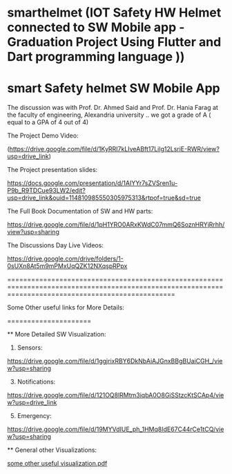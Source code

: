 # smarthelmet (IOT Safety HW Helmet connected to SW Mobile app - Graduation Project Using Flutter and Dart programming language ))


# smart Safety helmet SW Mobile App


The discussion was with Prof. Dr. Ahmed Said and Prof. Dr.  Hania Farag at the faculty of engineering, Alexandria university .. we got a grade of A ( equal to a GPA of 4 out of 4)


The Project Demo Video:

(https://drive.google.com/file/d/1KyRRI7kLIveABft17Lilg12LsriE-RWR/view?usp=drive_link)



The Project presentation slides:

https://docs.google.com/presentation/d/1AIYYr7sZVSren1u-P9b_R9TDCue93LW2/edit?usp=drive_link&ouid=114810985550305975313&rtpof=true&sd=true


The Full Book Documentation of SW and HW parts:

https://drive.google.com/file/d/1pH1YRO0ARxKWdC07mmQ6SoznHRYjRrhh/view?usp=sharing



The Discussions Day Live Videos:

https://drive.google.com/drive/folders/1-0sUXn8At5m9mPMxUqQZK12NXqspRPpx



======================================================================================================================================================

Some Other useful links for More Details:

=====================

** More Detailed SW Visualization:
1. Sensors:
   
https://drive.google.com/file/d/1ggjrixRBY6DkNbAiAJGnxBBgBUaiCGH_/view?usp=sharing

3. Notifications:
   
https://drive.google.com/file/d/121OQ8lRMtm3iqbA0O8GiSStzcKtSCAp4/view?usp=drive_link

5. Emergency:
   
https://drive.google.com/file/d/19MYVdIUE_ph_1HMq8IdE67C44rCe1tCQ/view?usp=sharing


** General other Visualizations:

[some other useful visualization.pdf](https://github.com/user-attachments/files/16605673/some.other.useful.visualization.pdf)




